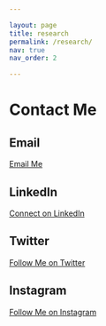 ```yaml
---

layout: page
title: research
permalink: /research/
nav: true
nav_order: 2

---
```


# Contact Me

## Email

[Email Me](mailto:your.email@example.com)

## LinkedIn

[Connect on LinkedIn](https://www.linkedin.com/in/yourprofile)

## Twitter

[Follow Me on Twitter](https://twitter.com/yourusername)

## Instagram

[Follow Me on Instagram](https://instagram.com/yourusername)
